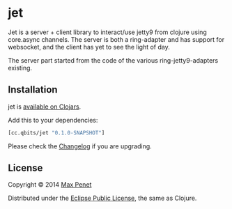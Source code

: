 # jet
<!-- [![Build Status](https://secure.travis-ci.org/mpenet/jet.png?branch=master)](http://travis-ci.org/mpenet/jet) -->

Jet is a server + client library to interact/use jetty9 from clojure
using core.async channels.
The server is both a ring-adapter and has support for websocket, and
the client has yet to see the light of day.

The server part started from the code of the various
ring-jetty9-adapters existing.

<!-- ## Documentation -->

<!-- [codox generated documentation](http://mpenet.github.com/jet/#docs). -->

## Installation

jet is [available on Clojars](https://clojars.org/cc.qbits/jet).

Add this to your dependencies:

```clojure
[cc.qbits/jet "0.1.0-SNAPSHOT"]
```

Please check the
[Changelog](https://github.com/mpenet/jet/blob/master/CHANGELOG.md)
if you are upgrading.

## License

Copyright © 2014 [Max Penet](http://twitter.com/mpenet)

Distributed under the
[Eclipse Public License](http://www.eclipse.org/legal/epl-v10.html),
the same as Clojure.
